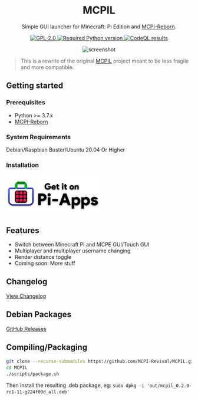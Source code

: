 <h1 align="center">MCPIL</h1>

<p align="center">
  Simple GUI launcher for Minecraft: Pi Edition and <a href="https://gitea.thebrokenrail.com/TheBrokenRail/minecraft-pi-reborn/">MCPI-Reborn</a>.
</p>

<p align="center">
	<a href="https://github.com/MCPI-Revival/MCPIL/blob/master/LICENSE">
		<img src="https://img.shields.io/github/license/MCPI-Revival/MCPIL?label=License" alt="GPL-2.0"></img>
	</a>																						   
	<a href="https://python.org">
		<img src="https://img.shields.io/badge/Python-%E2%89%A53.7.x-blue" alt="Required Python version"></img>
	</a>
	<a href="https://github.com/MCPI-Revival/MCPIL/actions?query=workflow%3ACodeQL">
		<img src="https://github.com/MCPI-Revival/MCPIL/workflows/CodeQL/badge.svg" alt="CodeQL results"></img>
	</a>
</p>

<p align="center">
	<img src="https://i.imgur.com/H9LLI0h.png" alt="screenshot"></img>
</p>

> This is a rewrite of the original [MCPIL](https://github.com/MCPI-Devs/MCPIL-Old) project meant to be less fragile and more compatible.

## Getting started

### Prerequisites
- Python >= 3.7.x
- [MCPI-Reborn](https://gitea.thebrokenrail.com/TheBrokenRail/minecraft-pi-reborn)

### System Requirements
Debian/Raspbian Buster/Ubuntu 20.04 Or Higher

### Installation
[![badge](https://github.com/Botspot/pi-apps/blob/master/icons/badge.png?raw=true)](https://github.com/Botspot/pi-apps)

## Features
 + Switch between Minecraft Pi and MCPE GUI/Touch GUI
 + Multiplayer and multiplayer username changing
 + Render distance toggle
 + Coming soon: More stuff 

## Changelog
[View Changelog](CHANGELOG.md)

## Debian Packages
[GitHub Releases](https://github.com/MCPI-Devs/MCPIL/releases/latest)

## Compiling/Packaging
```sh
git clone --recurse-submodules https://github.com/MCPI-Revival/MCPIL.git
cd MCPIL
./scripts/package.sh
```
Then install the resulting .deb package, eg:
```sudo dpkg -i 'out/mcpil_0.2.0-rc1-11-g224f00d_all.deb'```
